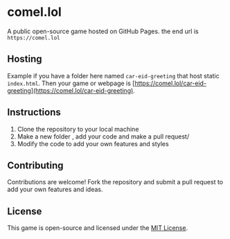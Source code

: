 # comel.lol

A public open-source game hosted on GitHub Pages.
the end url is `https://comel.lol`

## Hosting
Example if you have a folder here named `car-eid-greeting` that host static `index.html`.
Then your game or webpage is [https://comel.lol/car-eid-greeting](https://comel.lol/car-eid-greeting).

## Instructions

1. Clone the repository to your local machine
2. Make a new folder , add your code and make a pull request/
3. Modify the code to add your own features and styles
 

## Contributing

Contributions are welcome! Fork the repository and submit a pull request to add your own features and ideas.

## License

This game is open-source and licensed under the [MIT License](https://opensource.org/licenses/MIT).